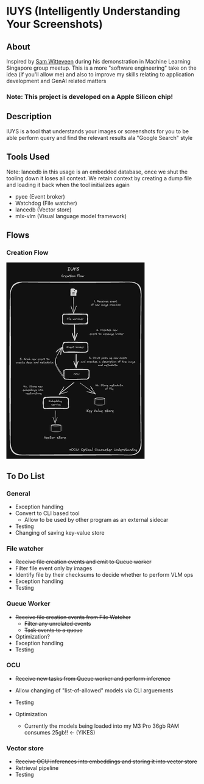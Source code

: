 # IUYS (Intelligently Understanding Your Screenshots)

## About

Inspired by [Sam Witteveen](https://github.com/samwit) during his demonstration in Machine Learning Singapore group meetup.
This is a more "software engineering" take on the idea (if you'll allow me) and also to improve my skills relating to application development and GenAI related matters

### Note: This project is developed on a Apple Silicon chip!

## Description

IUYS is a tool that understands your images or screenshots for you to be able perform query and find the relevant results ala "Google Search" style

## Tools Used

Note: lancedb in this usage is an embedded database, once we shut the tooling down it loses all context. We retain context by creating a dump file and loading it back when the tool initializes again

- pyee (Event broker)
- Watchdog (File watcher)
- lancedb (Vector store)
- mlx-vlm (Visual language model framework)

## Flows

### Creation Flow

![Creation Flow](./imgs/creation_flow.png)

## To Do List

### General

- Exception handling
- Convert to CLI based tool
  - Allow to be used by other program as an external sidecar
- Testing
- Changing of saving key-value store

### File watcher

- <s>Receive file creation events and emit to Queue worker</s>
- Filter file event only by images
- Identify file by their checksums to decide whether to perform VLM ops
- Exception handling
- Testing

### Queue Worker

- <s>Receive file creation events from File Watcher</s>
  - <s>Filter any unrelated events</s>
  - <s>Task events to a queue</s>
- Optimization?
- Exception handling
- Testing

### OCU

- <s>Receive new tasks from Queue worker and perform inference</s>

- Allow changing of "list-of-allowed" models via CLI arguements
- Testing
- Optimization
  - Currently the models being loaded into my M3 Pro 36gb RAM consumes 25gb!! <- (YIKES)

### Vector store

- <s>Receive OCU inferences into embeddings and storing it into vector store</s>
- Retrieval pipeline
- Testing
